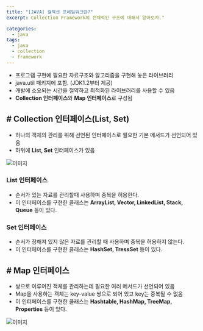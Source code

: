 ```yaml
---
title: "[JAVA] 컬렉션 프레임워크란?"
excerpt: Collection Framework의 전체적인 구조에 대해서 알아보자."

categories:
  - java
tags:
  - java
  - collection
  - framework
---
```

- 프로그램 구현에 필요한 자료구조와 알고리즘을 구현해 놓은 라이브러리
- java.util 패키지에 포함. (JDK1.2부터 제공)
- 개발에 소요되는 시간을 절약하고 최적화된 라이브러리를 사용할 수 있음
- **Collection 인터페이스**와 **Map 인터페이스**로 구성됨

## # Collection 인터페이스(List, Set)

- 하나의 객체의 관리를 위해 선언된 인터페이스로 필요한 기본 메서드가 선언되어 있음
- 하위에 **List, Set** 인터페이스가 있음

![이미지](https://github.com/heoseongh/heoseongh.github.io/tree/main/assets/images/java/2020-10-07-collection-1.png)

### List 인터페이스

- 순서가 있는 자료를 관리할때 사용하며 중복을 허용한다.
- 이 인터페이스를 구현한 클래스는 **ArrayList, Vector, LinkedList, Stack, Queue** 등이 있다.

### Set 인터페이스

- 순서가 정해져 있지 않은 자료를 관리할 때 사용하며 중복을 허용하지 않는다.
- 이 인터페이스를 구현한 클래스는 **HashSet, TressSet** 등이 있다.



## # Map 인터페이스

- 쌍으로 이루어진 객체를 관리하는데 필요한 여러 메서드가 선언되어 있음
- Map을 사용하는 객체는 key-value 쌍으로 되어 있고 key는 중복될 수 없음
- 이 인터페이스를 구현한 클래스는 **Hashtable, HashMap, TreeMap, Properties** 등이 있다.

![이미지](https://github.com/heoseongh/heoseongh.github.io/tree/main/assets/images/java/2020-10-07-map.png)

